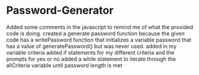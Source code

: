 # Password-Generator
Added some comments in the javascript to remind me of what the provided code is doing.
created a generate password function because the given code has a writePassword function that initializes a variable password that has a value of generatePassword() but was never used.
added in my variable criteria
added if statements for my different criteria and the prompts for yes or no
added a while statement to iterate through the allCriteria variable until password length is met
